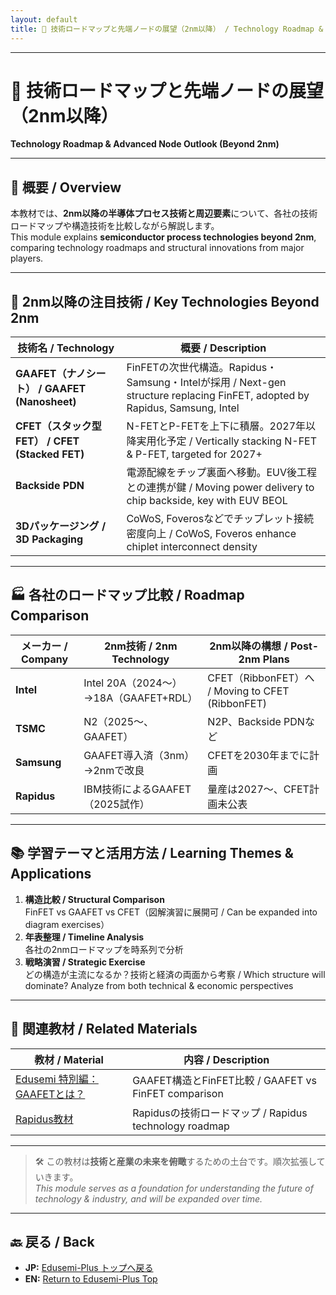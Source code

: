 ```yaml
---
layout: default
title: 🧭 技術ロードマップと先端ノードの展望（2nm以降） / Technology Roadmap & Advanced Node Outlook (Beyond 2nm)
---
```


---

# 🧭 技術ロードマップと先端ノードの展望（2nm以降）  
**Technology Roadmap & Advanced Node Outlook (Beyond 2nm)**

---

## 🏁 概要 / Overview
本教材では、**2nm以降の半導体プロセス技術と周辺要素**について、各社の技術ロードマップや構造技術を比較しながら解説します。  
This module explains **semiconductor process technologies beyond 2nm**, comparing technology roadmaps and structural innovations from major players.

---

## 🧪 2nm以降の注目技術 / Key Technologies Beyond 2nm

| 技術名 / Technology | 概要 / Description |
|---------------------|--------------------|
| **GAAFET（ナノシート） / GAAFET (Nanosheet)** | FinFETの次世代構造。Rapidus・Samsung・Intelが採用 / Next-gen structure replacing FinFET, adopted by Rapidus, Samsung, Intel |
| **CFET（スタック型FET） / CFET (Stacked FET)** | N-FETとP-FETを上下に積層。2027年以降実用化予定 / Vertically stacking N-FET & P-FET, targeted for 2027+ |
| **Backside PDN** | 電源配線をチップ裏面へ移動。EUV後工程との連携が鍵 / Moving power delivery to chip backside, key with EUV BEOL |
| **3Dパッケージング / 3D Packaging** | CoWoS, Foverosなどでチップレット接続密度向上 / CoWoS, Foveros enhance chiplet interconnect density |

---

## 🏭 各社のロードマップ比較 / Roadmap Comparison

| メーカー / Company | 2nm技術 / 2nm Technology | 2nm以降の構想 / Post-2nm Plans |
|--------------------|---------------------------|--------------------------------|
| **Intel** | Intel 20A（2024〜）→18A（GAAFET+RDL） | CFET（RibbonFET）へ / Moving to CFET (RibbonFET) |
| **TSMC** | N2（2025〜、GAAFET） | N2P、Backside PDNなど |
| **Samsung** | GAAFET導入済（3nm）→2nmで改良 | CFETを2030年までに計画 |
| **Rapidus** | IBM技術によるGAAFET（2025試作） | 量産は2027〜、CFET計画未公表 |

---

## 📚 学習テーマと活用方法 / Learning Themes & Applications

1. **構造比較 / Structural Comparison**  
   FinFET vs GAAFET vs CFET（図解演習に展開可 / Can be expanded into diagram exercises）
2. **年表整理 / Timeline Analysis**  
   各社の2nmロードマップを時系列で分析
3. **戦略演習 / Strategic Exercise**  
   どの構造が主流になるか？技術と経済の両面から考察 / Which structure will dominate? Analyze from both technical & economic perspectives

---

## 🔗 関連教材 / Related Materials

| 教材 / Material | 内容 / Description |
|-----------------|--------------------|
| [Edusemi 特別編：GAAFETとは？](https://github.com/Samizo-AITL/Edusemi-v4x/tree/main/f_chapter1_finfet_gaa) | GAAFET構造とFinFET比較 / GAAFET vs FinFET comparison |
| [Rapidus教材](../rapidus/README.md) | Rapidusの技術ロードマップ / Rapidus technology roadmap |

---

> 🛠️ この教材は**技術と産業の未来を俯瞰**するための土台です。順次拡張していきます。  
> *This module serves as a foundation for understanding the future of technology & industry, and will be expanded over time.*

---

## 🔙 戻る / Back
- **JP:** [Edusemi-Plus トップへ戻る](https://samizo-aitl.github.io/Edusemi-Plus/index.html)  
- **EN:** [Return to Edusemi-Plus Top](https://samizo-aitl.github.io/Edusemi-Plus/index.html)
